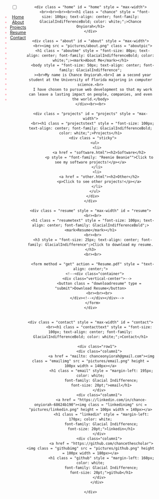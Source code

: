 <html lang="en">
<head>
  <title>Chance Onyiorah Personal Website</title>
  <link href = "style.css" rel = "stylesheet" type = "text/css">
  <meta charset="utf-8">
  <meta name="viewport" content="width=device-width, initial-scale=1">
  <link rel="stylesheet" href="https://maxcdn.bootstrapcdn.com/bootstrap/4.5.2/css/bootstrap.min.css">
  <script src="https://ajax.googleapis.com/ajax/libs/jquery/3.5.1/jquery.min.js"></script>
  <script src="https://cdnjs.cloudflare.com/ajax/libs/popper.js/1.16.0/umd/popper.min.js"></script>
  <script src="https://maxcdn.bootstrapcdn.com/bootstrap/4.5.2/js/bootstrap.min.js"></script>
</head>

<body>
  <header>
    <div class = "collapsible-menu" style = "float: left; font-family: "Comic Sans MS", sans-serif;
    padding: 0 0 0 50px;">
      <input type="checkbox" id="menu">
      <label for="menu"><br></label>
      <div class = "main-nav" style = "color: lightpink">
        <ul>
          <li><a href = "#home"> Home </a></li>
          <li><a href = "#about"> About </a></li>
          <li><a href = "#projects"> Projects </a></li>
          <li><a href = "#resume"> Resume </a></li>
          <li><a href = "#contact"> Contact </a></li>
          <li> </li>
          <li> </li>
          <li> </li>
          <li> </li>
          <li> </li>
          <li> </li>
          <li> </li>
          <li> </li>
          <li> </li>
          <li> </li>
          <li> </li>
          <li> </li>
        </ul>
      </div>
    </div>

    <div class = "home" id = "home" style = "max-width">
        <br><br><br><br><h1 class = "chance" style = "font-size: 100px; text-align: center; font-family: GlacialIndifferenceBold; color: white;";>Chance Onyiorah</h1>
    </div>

    <div class = "about" id = "about" style = "max-width">
      <br><img src = "pictures/about.png" class = "aboutpic">
      <h1 class = "aboutme" style = "font-size: 80px; text-align: center; font-family: GlacialIndifferenceBold; color: white;";><mark>About Me</mark></h1>
      <body style = "font-size: 50px; text-align: center; font-family: GlacialIndifference";
      ><br>My name is Chance Onyiorah.<br>I am a second year student at the University of Florida majoring in computer science.<br>
      I have chosen to pursue web development so that my work can leave a lasting impact on people, companies, and even the world.</body>
    </div><br><br>

    <div class = "projects" id = "projects" style = "max-width">
      <br><h1 class = "projectstext" style = "font-size: 100px; text-align: center; font-family: GlacialIndifferenceBold; color: white;";>Projects</h1>
      <div class = "sticky">
        <ul>
          <li>
            <a href = "software.html"><h2>Software</h2>
            <p style = "font-family: "Reenie Beanie"">Click to see my software projects!</p></a>
          </li>
          <li>
            <a href = "other.html"><h2>Other</h2>
            <p>Click to see other projects!</p></a>
          </li>
        </ul>
      </div>
    </div>

    <div class = "resume" style = "max-width" id = "resume">
      <br><br>
      <h1 class = "resumetext" style = "font-size: 100px; text-align: center; font-family: GlacialIndifferenceBold";><mark>Resume</mark></h1>
      <br><br>
      <h3 style = "font-size: 25px; text-align: center; font-family: GlacialIndifference";>Click to download my resume.</h3>
      <br><br>

      <form method = "get" action = "Resume.pdf" style = "text-align: center;">
        <!--<div class="container">
          <div class="vertical-center">-->
            <button class = "downloadresume" type = "submit">Download Resume</button>
            <br><br><br>
          </div><!--</div></div>-->
      </form>
    </div>


    <div class = "contact" style = "max-width" id = "contact">
            <br><h1 class = "contacttext" style = "font-size: 100px; text-align: center; font-family: GlacialIndifferenceBold; color: white;";>Contact</h1>

          <div class="row1">
            <div class="column1">
              <a href = "mailto: chanceonyiorah@gmail.com"><img class = "emailimg" src = "pictures/email.png" height = 100px width = 140px></a>
              <h1 class = "email" style = "margin-left: 195px; color: white;
              font-family: Glacial Indifference;
              font-size: 20pt;">email</h1>
            </div>
            <div class="column1">
              <a href = "https://linkedin.com/in/chance-onyiorah-68624b190"><img class = "linkedinimg" src = "pictures/linkedin.png" height = 100px width = 140px></a>
              <h1 class = "linkedin" style = "margin-left: 170px; color: white;
              font-family: Glacial Indifference;
              font-size: 20pt;">linkedin</h1>
            </div>
            <div class="column1">
              <a href = "https://github.com/chancethescholar"><img class = "githubimg" src = "pictures/github.png" height = 100px width = 180px></a>
              <h1 class = "github" style = "margin-left: 160px; color: white;
              font-family: Glacial Indifference;
              font-size: 20pt;">github</h1>
            </div>
          </div>

    </div>

  </header>
</body>
</html>
